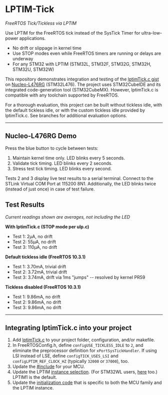 # LPTIM-Tick
*FreeRTOS Tick/Tickless via LPTIM*

Use LPTIM for the FreeRTOS tick instead of the SysTick Timer for ultra-low-power applications.

- No drift or slippage in kernel time
- Use STOP modes even while FreeRTOS timers are running or delays are underway
- For any STM32 with LPTIM (STM32L, STM32F, STM32G, STM32H, STM32U, STM32W)

This repository demonstrates integration and testing of the [lptimTick.c gist](https://gist.github.com/jefftenney/02b313fe649a14b4c75237f925872d72) on [Nucleo-L476RG](https://www.st.com/en/evaluation-tools/nucleo-l476rg.html) (STM32L476).  The project uses STM32CubeIDE and its integrated code-generation tool (STM32CubeMX).  However, lptimTick.c is compatible with any toolchain supported by FreeRTOS.

For a thorough evaluation, this project can be built without tickless idle, with the default tickless idle, or with the custom tickless idle provided by lptimTick.c.  See branches for additional evaluation options.

---

## Nucleo-L476RG Demo

Press the blue button to cycle between tests:
1. Maintain kernel time only.  LED blinks every 5 seconds.
2. Validate tick timing.  LED blinks every 2 seconds.
3. Stress test tick timing.  LED blinks every second.

Tests 2 and 3 display live test results to a serial terminal.  Connect to the STLink Virtual COM Port at 115200 8N1.  Additionally, the LED blinks twice (instead of just once) in case of test failure.

## Test Results
*Current readings shown are averages, *not* including the LED*

__With lptimTick.c (STOP mode per ulp.c)__

- Test 1: 2μA, no drift
- Test 2: 55μA, no drift
- Test 3: 110μA, no drift

__Default tickless idle (FreeRTOS 10.3.1)__

- Test 1: 3.70mA, trivial drift
- Test 2: 3.72mA, trivial drift
- Test 3: 3.74mA, drift via 1ms "jumps" -- resolved by kernel PR59

__Tickless disabled (FreeRTOS 10.3.1)__

- Test 1: 9.86mA, no drift
- Test 2: 9.86mA, no drift
- Test 3: 9.86mA, no drift

---

## Integrating lptimTick.c into your project

1. Add [lptimTick.c](https://github.com/jefftenney/LPTIM-Tick/blob/main/Core/Src/lptimTick.c) to your project folder, configuration, and/or makefile.
1. In FreeRTOSConfig.h, define `configUSE_TICKLESS_IDLE` to `2`, and eliminate the preprocessor definition for `xPortSysTickHandler`.  If using LSI instead of LSE, define `configTICK_USES_LSI` and `configLPTIM_REF_CLOCK_HZ` (typically `32000` or `37000`), too.
1. Update the [#include](https://github.com/jefftenney/LPTIM-Tick/blob/5ca1c2ee5878479d2c5c1bac3c8f6a6ae2dea7eb/Core/Src/lptimTick.c#L32) for your MCU.
1. Update the LPTIM [instance selection](https://github.com/jefftenney/LPTIM-Tick/blob/5ca1c2ee5878479d2c5c1bac3c8f6a6ae2dea7eb/Core/Src/lptimTick.c#L255-L257).  (For STM32WL users, [here](https://github.com/jefftenney/LPTIM-Tick/blob/5ca1c2ee5878479d2c5c1bac3c8f6a6ae2dea7eb/Core/Src/lptimTick.c#L289) too.)  LPTIM1 is the default.
1. Update the [initialization code](https://github.com/jefftenney/LPTIM-Tick/blob/5ca1c2ee5878479d2c5c1bac3c8f6a6ae2dea7eb/Core/Src/lptimTick.c#L275-L279) that is specific to both the MCU family and the LPTIM instance.


